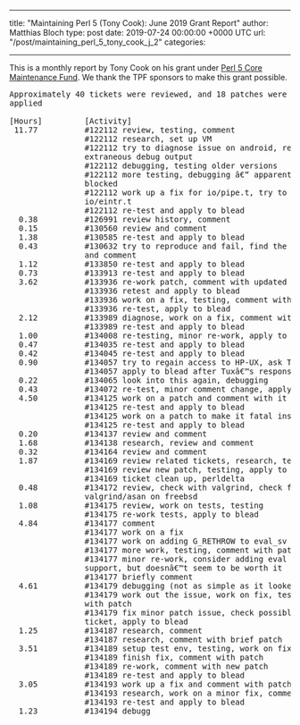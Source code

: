 
---
title: "Maintaining Perl 5 (Tony Cook): June 2019 Grant Report"
author: Matthias Bloch
type: post
date: 2019-07-24 00:00:00 +0000 UTC
url: "/post/maintaining_perl_5_tony_cook_j_2"
categories:

---

This is a monthly report by Tony Cook on his grant under [Perl 5 Core Maintenance Fund](http://www.perlfoundation.org/perl_5_core_maintenance_fund). We thank the TPF sponsors to make this grant possible.
<pre>
Approximately 40 tickets were reviewed, and 18 patches were
applied

[Hours]         [Activity]
 11.77          #122112 review, testing, comment
                #122112 research, set up VM
                #122112 try to diagnose issue on android, remove some
                extraneous debug output
                #122112 debugging, testing older versions
                #122112 more testing, debugging â€“ apparently the signal is
                blocked
                #122112 work up a fix for io/pipe.t, try to work out
                io/eintr.t
                #122112 re-test and apply to blead
  0.38          #126991 review history, comment
  0.15          #130560 review and comment
  1.38          #130585 re-test and apply to blead
  0.43          #130632 try to reproduce and fail, find the probably fix
                and comment
  1.12          #133850 re-test and apply to blead
  0.73          #133913 re-test and apply to blead
  3.62          #133936 re-work patch, comment with updated patch
                #133936 retest and apply to blead
                #133936 work on a fix, testing, comment with patch
                #133936 re-test, apply to blead
  2.12          #133989 diagnose, work on a fix, comment with patch
                #133989 re-test and apply to blead
  1.00          #134008 re-testing, minor re-work, apply to blead
  0.47          #134035 re-test and apply to blead
  0.42          #134045 re-test and apply to blead
  0.90          #134057 try to regain access to HP-UX, ask Tux
                #134057 apply to blead after Tuxâ€™s response
  0.22          #134065 look into this again, debugging
  0.43          #134072 re-test, minor comment change, apply to blead
  4.50          #134125 work on a patch and comment with it
                #134125 re-test and apply to blead
                #134125 work on a patch to make it fatal instead
                #134125 re-test and apply to blead
  0.20          #134137 review and comment
  1.68          #134138 research, review and comment
  0.32          #134164 review and comment
  1.87          #134169 review related tickets, research, testing comment
                #134169 review new patch, testing, apply to blead
                #134169 ticket clean up, perldelta
  0.48          #134172 review, check with valgrind, check for
                valgrind/asan on freebsd
  1.08          #134175 review, work on tests, testing
                #134175 re-work tests, apply to blead
  4.84          #134177 comment
                #134177 work on a fix
                #134177 work on adding G_RETHROW to eval_sv
                #134177 more work, testing, comment with patch
                #134177 minor re-work, consider adding eval bytes/unicode
                support, but doesnâ€™t seem to be worth it
                #134177 briefly comment
  4.61          #134179 debugging (not as simple as it looked)
                #134179 work out the issue, work on fix, testing, comment
                with patch
                #134179 fix minor patch issue, check possibly related
                ticket, apply to blead
  1.25          #134187 research, comment
                #134187 research, comment with brief patch
  3.51          #134189 setup test env, testing, work on fix
                #134189 finish fix, comment with patch
                #134189 re-work, comment with new patch
                #134189 re-test and apply to blead
  3.05          #134193 work up a fix and comment with patch
                #134193 research, work on a minor fix, comment with patch
                #134193 re-test and apply to blead
  1.23          #134194 debugg